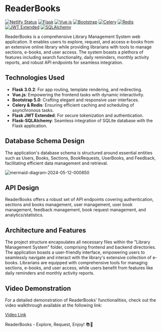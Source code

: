 # ReaderBooks
[![Netlify Status](https://api.netlify.com/api/v1/badges/3a514750-0268-4d14-b819-803886392b90/deploy-status)](https://app.netlify.com/sites/readersgate/deploys)
[![Flask](https://img.shields.io/badge/Flask-3.0.2-blue.svg)](https://flask.palletsprojects.com/)
[![Vue.js](https://img.shields.io/badge/Vue.js-Latest-brightgreen.svg)](https://vuejs.org/)
[![Bootstrap](https://img.shields.io/badge/Bootstrap-5.0-purple.svg)](https://getbootstrap.com/)
[![Celery](https://img.shields.io/badge/Celery-Latest-orange.svg)](https://docs.celeryproject.org/en/stable/)
[![Redis](https://img.shields.io/badge/Redis-Latest-red.svg)](https://redis.io/)
[![JWT Extended](https://img.shields.io/badge/Flask__JWT__Extended-Latest-yellowgreen.svg)](https://flask-jwt-extended.readthedocs.io/en/stable/)
[![SQLAlchemy](https://img.shields.io/badge/SQLAlchemy-Latest-lightgrey.svg)](https://www.sqlalchemy.org/)

ReaderBooks is a comprehensive Library Management System web application. It enables users to explore, request, and access e-books from an extensive online library while providing librarians with tools to manage sections, e-books, and user access. The system boasts a plethora of features including search functionality, daily reminders, monthly activity reports, and robust API endpoints for seamless integration.

## Technologies Used

- **Flask 3.0.2**: For app routing, template rendering, and redirecting.
- **Vue.js**: Empowering the frontend tasks with dynamic interactivity.
- **Bootstrap 5.0**: Crafting elegant and responsive user interfaces.
- **Celery & Redis**: Ensuring efficient caching and scheduling of asynchronous tasks.
- **Flask JWT Extended**: For secure tokenization and authentication.
- **Flask-SQLAlchemy**: Seamless integration of SQLite database with the Flask application.

## Database Schema Design

The application's database schema is structured around essential entities such as Users, Books, Sections, BookRequests, UserBooks, and Feedback, facilitating efficient data management and retrieval.

![mermaid-diagram-2024-05-12-000850](https://github.com/shubhusion/Library-Management-System/assets/96301987/fd99eb21-dd8f-4ac2-b3b9-cdd3c84a46ea)


## API Design

ReaderBooks offers a robust set of API endpoints covering authentication, sections and books management, user management, user book management, feedback management, book request management, and analytics/statistics.

## Architecture and Features

The project structure encapsulates all necessary files within the "Library Management System" folder, comprising frontend and backend directories. The application boasts a user-friendly interface, empowering users to seamlessly navigate and interact with the library's extensive collection of e-books. Librarians are equipped with comprehensive tools for managing sections, e-books, and user access, while users benefit from features like daily reminders and monthly activity reports.

## Video Demonstration

For a detailed demonstration of ReaderBooks' functionalities, check out the video walkthrough available at the following link:

[Video Link](https://www.canva.com/design/DAGCrJmC9lA/Ojd2u5rx0qf7G_WCwnoiIQ/watch?utm_content=DAGCrJmC9lA&utm_campaign=designshare&utm_medium=link&utm_source=editor)

ReaderBooks - Explore, Request, Enjoy! 📚🌟
